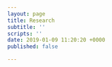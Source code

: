 ```yaml
---
layout: page
title: Research
subtitle: ''
scripts: ''
date: 2019-01-09 11:20:20 +0000
published: false

---
```


